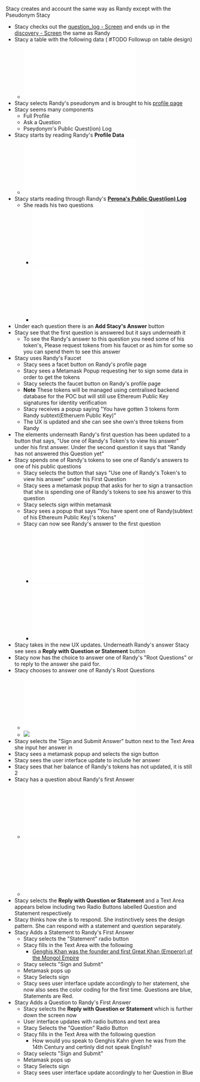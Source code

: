Stacy creates and account the same way as Randy except with the Pseudonym Stacy
* Stacy checks out the [question_log - Screen](../Pages/question_log%20-%20Screen.md) and ends up in the [discovery - Screen](../Pages/discovery%20-%20Screen.md) the same as Randy
* Stacy a table with the following data  ( #TODO Followup on table design)
	* ![](../Pages/discovery%20-%20Screen.md#Discovery%20Screen%20Example%20Table)
* Stacy selects Randy's pseudonym and is brought to his [profile page](../Pages/view_persona%20-%20Screen.md)
* Stacy seems many components
	* Full Profile
	* Ask a Question
	* Pseydonym's Public Quest(ion) Log
* Stacy starts by reading Randy's **Profile Data**
	* ![View Full Profile Component](../Components/View%20Full%20Profile%20Component.md)
* Stacy starts reading through Randy's **[Perona's Public Quest(ion) Log](../Components/Perona's%20Public%20Quest(ion)%20Log%20-%20Component.md)**
	* She reads his two questions
		* ![](../Peronas/Randy.md#Randy's%20First%20Question)
		* ![](../Peronas/Randy.md#Randy's%20Second%20Question)
* Under each question there is an **Add Stacy's Answer** button
* Stacy see that the first question is answered but it says underneath it
	* To see the Randy's answer to this question you need some of his token's, Please request tokens from his faucet or as him for some so you can spend them to see this answer
* Stacy uses Randy's Faucet
	* Stacy sees a facet button on Randy's profile page
	* Stacy sees a Metamask Popup requesting her to sign some data in order to get the tokens
	* Stacy selects the faucet button on Randy's profile page
	* **Note** These tokens will be managed using centralised backend database for the POC but will still use Ethereum Public Key signatures for identity verification
	* Stacy receives a popup saying "You have gotten 3 tokens form Randy subtext(Etheruem Public Key)"
	* The UX is updated and she can see she own's three tokens from Randy
* The elements underneath Randy's first question has been updated to a button that says, "Use one of Randy's Token's to view his answer" under his first answer. Under the second question it says that "Randy has not answered this Question yet"
* Stacy spends one of Randy's tokens to see one of Randy's answers to one of his public questions
	* Stacy selects the button that says "Use one of Randy's Token's to view his answer" under his First Question
	* Stacy sees a metamask popup that asks for her to sign a transaction that she is spending one of Randy's tokens to see his answer to this question
	* Stacy selects sign within metamask
	* Stacy sees a popup that says "You have spent one of Randy(subtext of his Ethereum Public Key)'s tokens"
	* Stacy can now see Randy's answer to the first question
		* ![](../Peronas/Randy.md#Randy's%20First%20Question)
		* ![](../Peronas/Randy.md#Randy's%20First%20Answer)
* Stacy takes in the new UX updates. Underneath Randy's answer Stacy see sees a **Reply with Question or Statement** button
* Stacy now has the choice to answer one of Randy's "Root Questions" or to reply to the answer she paid for.
*  Stacy chooses to answer one of Randy's Root Questions
	* ![](../Peronas/Randy.md#Randy's%20First%20Question)
	* ![](Stacy#####%20Stacy's%20First%20Answer)
* Stacy selects the "Sign and Submit Answer" button next to the Text Area she input her answer in
* Stacy sees a metamask popup and selects the sign button
* Stacy sees the user interface update to include her answer
* Stacy sees that her balance of Randy's tokens has not updated, it is still 2
* Stacy has a question about Randy's first Answer
	* ![](../Peronas/Randy.md#Randy's%20First%20Question)
	* ![](../Peronas/Randy.md#Randy's%20First%20Answer)
* Stacy selects the **Reply with Question or Statement** and a Text Area appears below including two Radio Buttons labelled Question and Statement respectively
* Stacy thinks how she is to respond. She instinctively sees the design pattern. She can respond with a statement and question separately.
* Stacy Adds a Statement to Randy's First Answer
	* Stacy selects the "Statement" radio button 
	* Stacy fills in the Text Area with the following
		* [Genghis Khan was the founder and first Great Khan (Emperor) of the Mongol Empire](https://en.wikipedia.org//wiki/Genghis_Khan)
	* Stacy selects "Sign and Submit"
	* Metamask pops up 
	* Stacy Selects sign
	* Stacy sees user interface update accordingly to her statement, she now also sees the color coding for the first time. Questions are blue, Statements are Red.
* Stacy Adds a Question to Randy's First Answer
	* Stacy selects the **Reply with Question or Statement** which is further down the screen now
	* User interface updates with radio buttons and text area
	* Stacy Selects the "Question" Radio Button 
	* Stacy fills in the Text Area with the following question
		* How would you speak to Genghis Kahn given he was from the 14th Century and certinly did not speak English?
	* Stacy selects "Sign and Submit"
	* Metamask pops up 
	* Stacy Selects sign
	* Stacy sees user interface update accordingly to her Question in Blue